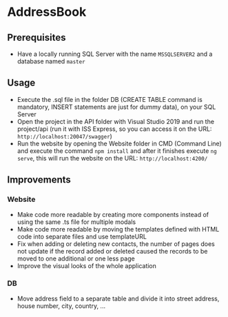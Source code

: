 # AddressBook

## Prerequisites
- Have a locally running SQL Server with the name `MSSQLSERVER2` and a database named `master`

## Usage
- Execute the .sql file in the folder DB (CREATE TABLE command is mandatory, INSERT statements are just for dummy data), on your SQL Server
- Open the project in the API folder with Visual Studio 2019 and run the project/api (run it with ISS Express, so you can access it on the URL: `http://localhost:20047/swagger`)
- Run the website by opening the Website folder in CMD (Command Line) and execute the command `npm install` and after it finishes execute `ng serve`, this will run the website on the URL: `http://localhost:4200/`

## Improvements
### Website
- Make code more readable by creating more components instead of using the same .ts file for multiple modals
- Make code more readable by moving the templates defined with HTML code into separate files and use templateURL
- Fix when adding or deleting new contacts, the number of pages does not update if the record added or deleted caused the records to be moved to one additional or one less page
- Improve the visual looks of the whole application
### DB
- Move address field to a separate table and divide it into street address, house number, city, country, ...
